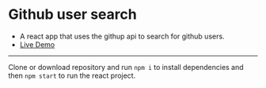 # Github user search

- A react app that uses the githup api to search for github users.
- [Live Demo](https://github-user-finder-4562238777564.netlify.com/)

***

Clone or download repository and run `npm i` to install dependencies and then `npm start` to run the react project.